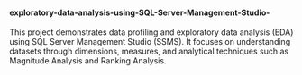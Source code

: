 #### exploratory-data-analysis-using-SQL-Server-Management-Studio-
This project demonstrates data profiling and exploratory data analysis (EDA) using SQL Server Management Studio (SSMS). It focuses on understanding datasets through dimensions, measures, and analytical techniques such as Magnitude Analysis and Ranking Analysis.
